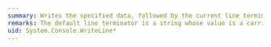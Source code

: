 ```yaml
---
summary: Writes the specified data, followed by the current line terminator, to the standard output stream.
remarks: The default line terminator is a string whose value is a carriage return followed by a line feed ("\r\n" in C#, or `vbCrLf` in Visual Basic). You can change the line terminator by setting the <xref:System.IO.TextWriter.NewLine%2A?displayProperty=fullName> property of the <xref:System.Console.Out%2A> property to another string.
uid: System.Console.WriteLine*
---
```

